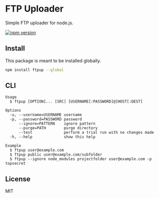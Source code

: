 # FTP Uploader

Simple FTP uploader for node.js.

[![npm version](https://badge.fury.io/js/ftpup.svg)](https://badge.fury.io/js/ftpup)

## Install

This package is meant to be installed globally.

```sh
npm install ftpup --global
```

## CLI

```
Usage
  $ ftpup [OPTION]... [SRC] [USERNAME[:PASSWORD]@]HOST[:DEST]

Options
  -u, --username=USERNAME username
  -p, --password=PASSWORD password
      --ignore=PATTERN    ignore pattern
      --purge=PATH        purge directory
      --test              perform a trial run with no changes made
  -h, --help              show this help

Example
  $ ftpup user@example.com
  $ ftpup public user@example.com/subfolder
  $ ftpup --ignore node_modules projectfolder user@example.com -p topsecret
```

## License

MIT
